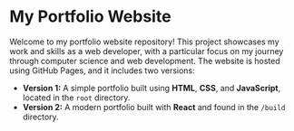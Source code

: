 # My Portfolio Website

Welcome to my portfolio website repository! This project showcases my work and skills as a web developer, with a particular focus on my journey through computer science and web development. The website is hosted using GitHub Pages, and it includes two versions:

- **Version 1:** A simple portfolio built using **HTML**, **CSS**, and **JavaScript**, located in the `root` directory.
- **Version 2:** A modern portfolio built with **React** and found in the `/build` directory.
